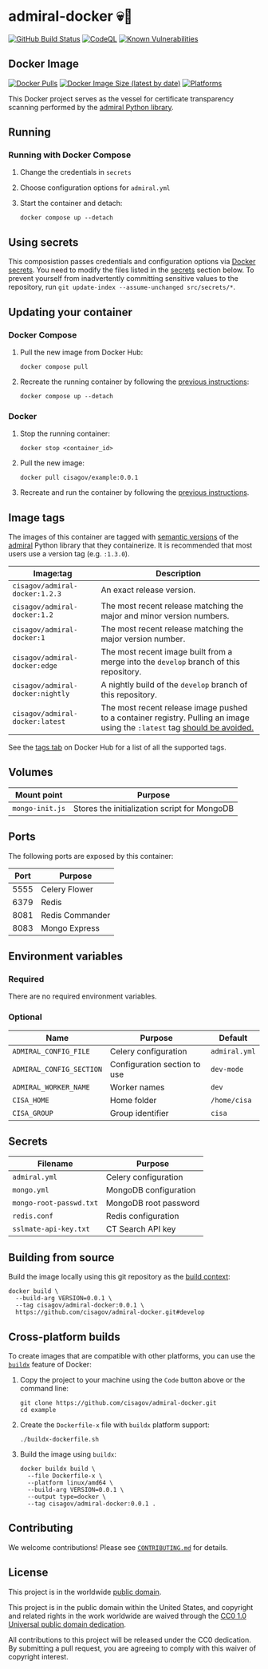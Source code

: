 # admiral-docker 💀🐳 #

[![GitHub Build Status](https://github.com/cisagov/admiral-docker/workflows/build/badge.svg)](https://github.com/cisagov/admiral-docker/actions/workflows/build.yml)
[![CodeQL](https://github.com/cisagov/admiral-docker/workflows/CodeQL/badge.svg)](https://github.com/cisagov/admiral-docker/actions/workflows/codeql-analysis.yml)
[![Known Vulnerabilities](https://snyk.io/test/github/cisagov/admiral-docker/badge.svg)](https://snyk.io/test/github/cisagov/admiral-docker)

## Docker Image ##

[![Docker Pulls](https://img.shields.io/docker/pulls/cisagov/admiral-docker)](https://hub.docker.com/r/cisagov/admiral-docker)
[![Docker Image Size (latest by date)](https://img.shields.io/docker/image-size/cisagov/admiral-docker)](https://hub.docker.com/r/cisagov/admiral-docker)
[![Platforms](https://img.shields.io/badge/platforms-amd64%20%7C%20arm%2Fv6%20%7C%20arm%2Fv7%20%7C%20arm64%20%7C%20ppc64le%20%7C%20s390x-blue)](https://hub.docker.com/r/cisagov/admiral-docker/tags)

This Docker project serves as the vessel for certificate transparency
scanning performed by the [admiral Python library](https://github.com/cisagov/admiral).

## Running ##

### Running with Docker Compose ###

1. Change the credentials in `secrets`
1. Choose configuration options for `admiral.yml`
1. Start the container and detach:

    ```console
    docker compose up --detach
    ```

## Using secrets ##

This composistion passes credentials and configuration options via [Docker
secrets](https://docs.docker.com/engine/swarm/secrets/). You need to modify
the files listed in the [secrets](#secrets) section below. To prevent yourself
from inadvertently committing sensitive values to the repository, run
`git update-index --assume-unchanged src/secrets/*`.

## Updating your container ##

### Docker Compose ###

1. Pull the new image from Docker Hub:

    ```console
    docker compose pull
    ```

1. Recreate the running container by following the [previous instructions](#running-with-docker-compose):

    ```console
    docker compose up --detach
    ```

### Docker ###

1. Stop the running container:

    ```console
    docker stop <container_id>
    ```

1. Pull the new image:

    ```console
    docker pull cisagov/example:0.0.1
    ```

1. Recreate and run the container by following the [previous instructions](#running-with-docker).

## Image tags ##

The images of this container are tagged with [semantic
versions](https://semver.org) of the [admiral](https://github.com/cisagov/admiral)
Python library that they containerize.  It is recommended that most users
use a version tag (e.g. `:1.3.0`).

| Image:tag | Description |
|-----------|-------------|
|`cisagov/admiral-docker:1.2.3`| An exact release version. |
|`cisagov/admiral-docker:1.2`| The most recent release matching the major and minor version numbers. |
|`cisagov/admiral-docker:1`| The most recent release matching the major version number. |
|`cisagov/admiral-docker:edge` | The most recent image built from a merge into the `develop` branch of this repository. |
|`cisagov/admiral-docker:nightly` | A nightly build of the `develop` branch of this repository. |
|`cisagov/admiral-docker:latest`| The most recent release image pushed to a container registry.  Pulling an image using the `:latest` tag [should be avoided.](https://vsupalov.com/docker-latest-tag/) |

See the [tags tab](https://hub.docker.com/r/cisagov/admiral-docker/tags) on Docker
Hub for a list of all the supported tags.

## Volumes ##

| Mount point | Purpose        |
|-------------|----------------|
| `mongo-init.js`  |  Stores the initialization script for MongoDB   |

## Ports ##

The following ports are exposed by this container:

| Port | Purpose        |
|------|----------------|
| 5555 | Celery Flower |
| 6379 | Redis |
| 8081 | Redis Commander |
| 8083 | Mongo Express |

## Environment variables ##

### Required ###

There are no required environment variables.

<!--
| Name  | Purpose | Default |
|-------|---------|---------|
| `REQUIRED_VARIABLE` | Describe its purpose. | `null` |
-->

### Optional ###

| Name  | Purpose | Default |
|-------|---------|---------|
| `ADMIRAL_CONFIG_FILE` | Celery configuration | `admiral.yml` |
| `ADMIRAL_CONFIG_SECTION` | Configuration section to use  | `dev-mode` |
| `ADMIRAL_WORKER_NAME` | Worker names | `dev` |
| `CISA_HOME` | Home folder | `/home/cisa` |
| `CISA_GROUP` | Group identifier | `cisa` |

## Secrets ##

| Filename     | Purpose |
|--------------|---------|
| `admiral.yml` | Celery configuration |
| `mongo.yml` | MongoDB configuration |
| `mongo-root-passwd.txt` | MongoDB root password |
| `redis.conf` | Redis configuration |
| `sslmate-api-key.txt` | CT Search API key |

## Building from source ##

Build the image locally using this git repository as the [build context](https://docs.docker.com/engine/reference/commandline/build/#git-repositories):

```console
docker build \
  --build-arg VERSION=0.0.1 \
  --tag cisagov/admiral-docker:0.0.1 \
  https://github.com/cisagov/admiral-docker.git#develop
```

## Cross-platform builds ##

To create images that are compatible with other platforms, you can use the
[`buildx`](https://docs.docker.com/buildx/working-with-buildx/) feature of
Docker:

1. Copy the project to your machine using the `Code` button above
   or the command line:

    ```console
    git clone https://github.com/cisagov/admiral-docker.git
    cd example
    ```

1. Create the `Dockerfile-x` file with `buildx` platform support:

    ```console
    ./buildx-dockerfile.sh
    ```

1. Build the image using `buildx`:

    ```console
    docker buildx build \
      --file Dockerfile-x \
      --platform linux/amd64 \
      --build-arg VERSION=0.0.1 \
      --output type=docker \
      --tag cisagov/admiral-docker:0.0.1 .
    ```

## Contributing ##

We welcome contributions!  Please see [`CONTRIBUTING.md`](CONTRIBUTING.md) for
details.

## License ##

This project is in the worldwide [public domain](LICENSE).

This project is in the public domain within the United States, and
copyright and related rights in the work worldwide are waived through
the [CC0 1.0 Universal public domain
dedication](https://creativecommons.org/publicdomain/zero/1.0/).

All contributions to this project will be released under the CC0
dedication. By submitting a pull request, you are agreeing to comply
with this waiver of copyright interest.

